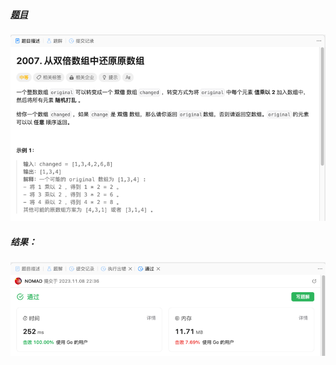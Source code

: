 ##### [题目](https://leetcode.cn/problems/find-original-array-from-doubled-array/description/)
![pic](img.png)
##### 结果：
![pic](result.png)